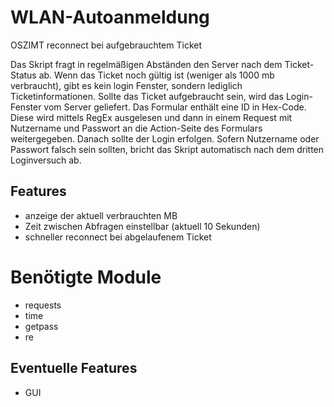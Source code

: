 # WLAN-Autoanmeldung
OSZIMT reconnect bei aufgebrauchtem Ticket

Das Skript fragt in regelmäßigen Abständen den Server nach dem Ticket-Status ab.
Wenn das Ticket noch gültig ist (weniger als 1000 mb verbraucht), gibt es kein login Fenster, sondern lediglich Ticketinformationen. Sollte das Ticket aufgebraucht sein, wird das Login-Fenster vom Server geliefert.
Das Formular enthält eine ID in Hex-Code. Diese wird  mittels RegEx ausgelesen und dann in einem Request mit Nutzername und Passwort an die Action-Seite des Formulars weitergegeben. Danach sollte der Login erfolgen.
Sofern Nutzername oder Passwort falsch sein sollten, bricht das Skript automatisch nach dem dritten Loginversuch ab.

## Features
- anzeige der aktuell verbrauchten MB
- Zeit zwischen Abfragen einstellbar (aktuell 10 Sekunden)
- schneller reconnect bei abgelaufenem Ticket

# Benötigte Module
- requests
- time
- getpass
- re


## Eventuelle Features
- GUI

